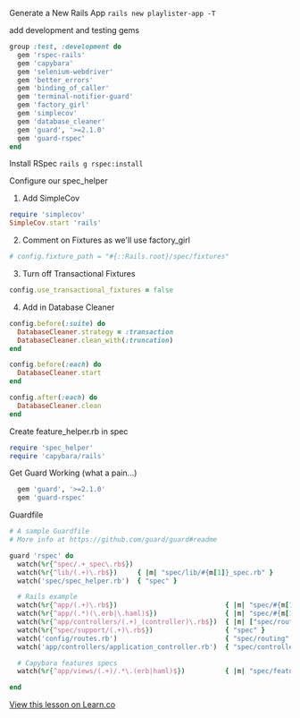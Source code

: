 Generate a New Rails App
`rails new playlister-app -T`

add development and testing gems

```ruby
group :test, :development do
  gem 'rspec-rails'
  gem 'capybara'
  gem 'selenium-webdriver'
  gem 'better_errors'
  gem 'binding_of_caller'
  gem 'terminal-notifier-guard'
  gem 'factory_girl'
  gem 'simplecov'
  gem 'database_cleaner'
  gem 'guard', '>=2.1.0'
  gem 'guard-rspec'
end
```

Install RSpec
`rails g rspec:install`

Configure our spec_helper

  1. Add SimpleCov
  ```ruby
  require 'simplecov'
  SimpleCov.start 'rails'
  ```

  2. Comment on Fixtures as we'll use factory_girl
  ```ruby
  # config.fixture_path = "#{::Rails.root}/spec/fixtures"
  ```

  3. Turn off Transactional Fixtures
  ```ruby
  config.use_transactional_fixtures = false
  ```

  4. Add in Database Cleaner
  ```ruby
  config.before(:suite) do
    DatabaseCleaner.strategy = :transaction
    DatabaseCleaner.clean_with(:truncation)
  end

  config.before(:each) do
    DatabaseCleaner.start
  end

  config.after(:each) do
    DatabaseCleaner.clean
  end
  ```

Create feature_helper.rb in spec

```ruby
require 'spec_helper'
require 'capybara/rails'
```

Get Guard Working (what a pain...)
```ruby
  gem 'guard', '>=2.1.0'
  gem 'guard-rspec'
```

Guardfile
```ruby
# A sample Guardfile
# More info at https://github.com/guard/guard#readme

guard 'rspec' do
  watch(%r{^spec/.+_spec\.rb$})
  watch(%r{^lib/(.+)\.rb$})     { |m| "spec/lib/#{m[1]}_spec.rb" }
  watch('spec/spec_helper.rb')  { "spec" }

  # Rails example
  watch(%r{^app/(.+)\.rb$})                           { |m| "spec/#{m[1]}_spec.rb" }
  watch(%r{^app/(.*)(\.erb|\.haml)$})                 { |m| "spec/#{m[1]}#{m[2]}_spec.rb" }
  watch(%r{^app/controllers/(.+)_(controller)\.rb$})  { |m| ["spec/routing/#{m[1]}_routing_spec.rb", "spec/#{m[2]}s/#{m[1]}_#{m[2]}_spec.rb", "spec/acceptance/#{m[1]}_spec.rb"] }
  watch(%r{^spec/support/(.+)\.rb$})                  { "spec" }
  watch('config/routes.rb')                           { "spec/routing" }
  watch('app/controllers/application_controller.rb')  { "spec/controllers" }

  # Capybara features specs
  watch(%r{^app/views/(.+)/.*\.(erb|haml)$})          { |m| "spec/features/#{m[1]}_spec.rb" }

end
```


<a href='https://learn.co/lessons/playlister-rails' data-visibility='hidden'>View this lesson on Learn.co</a>
